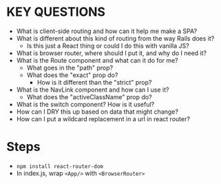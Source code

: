# KEY QUESTIONS
- What is client-side routing and how can it help me make a SPA?
- What is different about this kind of routing from the way Rails does it?
  - Is this just a React thing or could I do this with vanilla JS?
- What is browser router, where should I put it, and why do I need it?
- What is the Route component and what can it do for me?
  - What goes in the "path" prop?
  - What does the "exact" prop do?
    - How is it different than the "strict" prop?
- What is the NavLink component and how can I use it?
  - What does the "activeClassName" prop do?
- What is the switch component? How is it useful?
- How can I DRY this up based on data that might change?
- How can I put a wildcard replacement in a url in react router?

# Steps
  - `npm install react-router-dom`
  - In index.js, wrap `<App/>` with `<BrowserRouter>`
